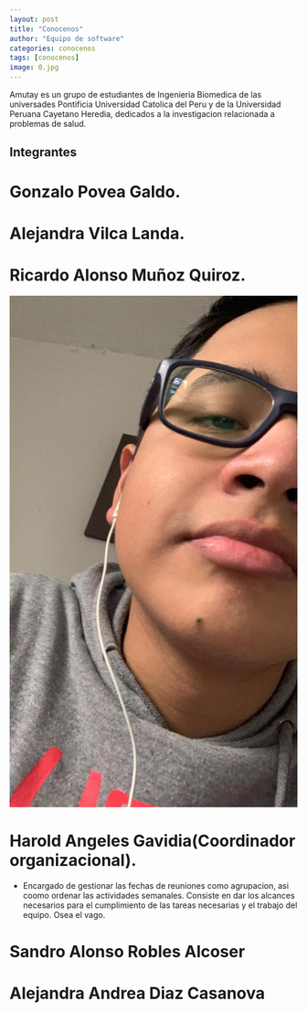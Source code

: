 ```yaml
---
layout: post
title: "Conocenos"
author: "Equipo de software"
categories: conocenos
tags: [conocenos]
image: 0.jpg
---
```


Amutay es un grupo de estudiantes de Ingenieria Biomedica de las universades Pontificia Universidad Catolica del Peru y de la Universidad Peruana Cayetano Heredia, dedicados a la investigacion relacionada a problemas de salud. 

## Integrantes

# Gonzalo Povea Galdo.

# Alejandra Vilca Landa.

# Ricardo Alonso Muñoz Quiroz.

![alt text](https://raw.githubusercontent.com/GonzaloUPCH/Grupo13.github.io/prueba-3/assets/img/Harold.jpeg)

# Harold Angeles Gavidia(Coordinador organizacional).
* Encargado de gestionar las fechas de reuniones como agrupacion, asi coomo ordenar las actividades semanales. Consiste en dar los alcances necesarios para el cumplimiento de las tareas necesarias y el trabajo del equipo. Osea el vago.
 


# Sandro Alonso Robles Alcoser

# Alejandra Andrea Diaz Casanova 

